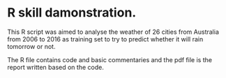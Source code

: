# R skill damonstration. 

This R script was aimed to analyse the weather of 26 cities from Australia from 2006 to 2016 as training set to try to predict whether it will rain tomorrow or not. 

The R file contains code and basic commentaries and the pdf file is the report written based on the code. 

